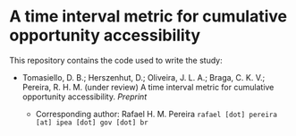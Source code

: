 
# A time interval metric for cumulative opportunity accessibility

This repository contains the code used to write the study:

- Tomasiello, D. B.; Herszenhut, D.; Oliveira, J. L. A.; Braga, C. K. V.; Pereira, R. H. M. (under review) A time interval metric for cumulative opportunity accessibility. *Preprint*


  - Corresponding author: Rafael H. M. Pereira `rafael [dot] pereira [at] ipea [dot] gov [dot] br`